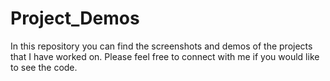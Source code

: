 # Project_Demos
In this repository you can find the screenshots and demos of the projects that I have worked on. Please feel free to connect with me if you would like to see the code.
